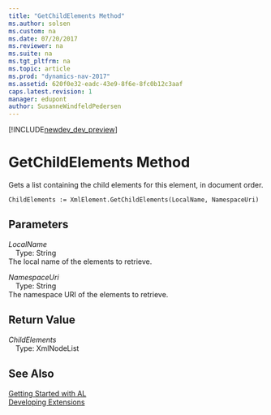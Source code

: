 ```yaml
---
title: "GetChildElements Method"
ms.author: solsen
ms.custom: na
ms.date: 07/20/2017
ms.reviewer: na
ms.suite: na
ms.tgt_pltfrm: na
ms.topic: article
ms.prod: "dynamics-nav-2017"
ms.assetid: 620f0e32-eadc-43e9-8f6e-8fc0b12c3aaf
caps.latest.revision: 1
manager: edupont
author: SusanneWindfeldPedersen
---
```


[!INCLUDE[newdev_dev_preview](../includes/newdev_dev_preview.md)]

# GetChildElements Method
Gets a list containing the child elements for this element, in document order.  
```  
ChildElements := XmlElement.GetChildElements(LocalName, NamespaceUri)  
```  
## Parameters
*LocalName*    
&emsp;Type: String  
The local name of the elements to retrieve.  
  
*NamespaceUri*    
&emsp;Type: String  
The namespace URI of the elements to retrieve.  
  
## Return Value
*ChildElements*  
&emsp;Type: XmlNodeList  
  
## See Also
[Getting Started with AL](../devenv-get-started.md)  
[Developing Extensions](../devenv-dev-overview.md)  
